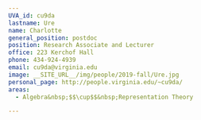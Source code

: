```yaml
---
UVA_id: cu9da
lastname: Ure
name: Charlotte
general_position: postdoc
position: Research Associate and Lecturer
office: 223 Kerchof Hall 
phone: 434-924-4939
email: cu9da@virginia.edu
image: __SITE_URL__/img/people/2019-fall/Ure.jpg
personal_page: http://people.virginia.edu/~cu9da/
areas: 
  - Algebra&nbsp;$$\cup$$&nbsp;Representation Theory

---
```

